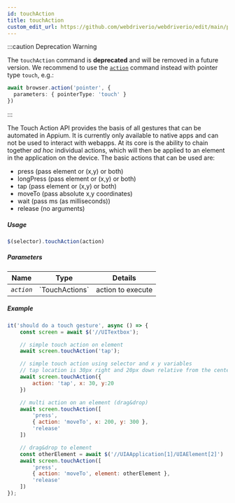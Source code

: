 ```yaml
---
id: touchAction
title: touchAction
custom_edit_url: https://github.com/webdriverio/webdriverio/edit/main/packages/webdriverio/src/commands/element/touchAction.ts
---
```


:::caution Deprecation Warning

The `touchAction` command is __deprecated__ and will be removed in a future version.
We recommend to use the [`action`](/docs/api/browser/action) command instead with
pointer type `touch`, e.g.:

```ts
await browser.action('pointer', {
  parameters: { pointerType: 'touch' }
})
```

:::

The Touch Action API provides the basis of all gestures that can be automated in Appium.
It is currently only available to native apps and can not be used to interact with webapps.
At its core is the ability to chain together _ad hoc_ individual actions, which will then be
applied to an element in the application on the device. The basic actions that can be used are:

- press (pass element or (x,y) or both)
- longPress (pass element or (x,y) or both)
- tap (pass element or (x,y) or both)
- moveTo (pass absolute x,y coordinates)
- wait (pass ms (as milliseconds))
- release (no arguments)

##### Usage

```js
$(selector).touchAction(action)
```

##### Parameters

<table>
  <thead>
    <tr>
      <th>Name</th><th>Type</th><th>Details</th>
    </tr>
  </thead>
  <tbody>
    <tr>
      <td><code><var>action</var></code></td>
      <td>`TouchActions`</td>
      <td>action to execute</td>
    </tr>
  </tbody>
</table>

##### Example

```js title="touchAction.js"
it('should do a touch gesture', async () => {
    const screen = await $('//UITextbox');

    // simple touch action on element
    await screen.touchAction('tap');

    // simple touch action using selector and x y variables
    // tap location is 30px right and 20px down relative from the center of the element
    await screen.touchAction({
        action: 'tap', x: 30, y:20
    })

    // multi action on an element (drag&drop)
    await screen.touchAction([
        'press',
        { action: 'moveTo', x: 200, y: 300 },
        'release'
    ])

    // drag&drop to element
    const otherElement = await $('//UIAApplication[1]/UIAElement[2]')
    await screen.touchAction([
        'press',
        { action: 'moveTo', element: otherElement },
        'release'
    ])
});
```

